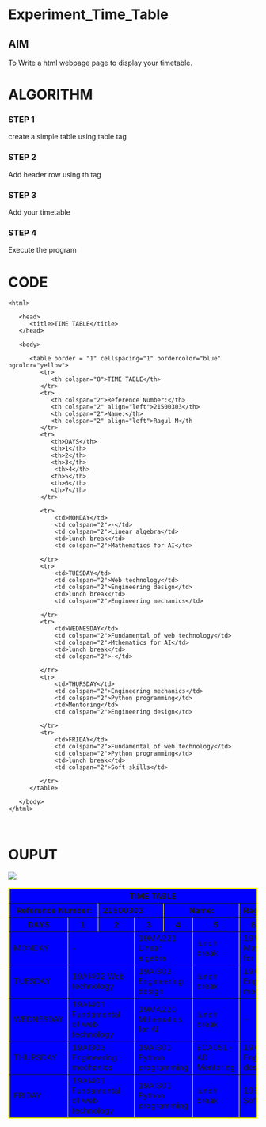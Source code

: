 # Experiment_Time_Table

## AIM
To Write a html webpage page to display your timetable.

# ALGORITHM
### STEP 1
create a simple table using table tag
### STEP 2
Add header row using th tag
### STEP 3
Add your timetable
### STEP 4
Execute the program

# CODE
~~~<!DOCTYPE html>
<html>

   <head>
      <title>TIME TABLE</title>
   </head>
	
   <body>

      <table border = "1" cellspacing="1" bordercolor="blue" bgcolor="yellow">
         <tr>
            <th colspan="8">TIME TABLE</th>
         </tr>
         <tr>
            <th colspan="2">Reference Number:</th>
            <th colspan="2" align="left">21500303</th>
            <th colspan="2">Name:</th>
            <th colspan="2" align="left">Ragul M</th
         </tr>
         <tr>
            <th>DAYS</th>
            <th>1</th>
            <th>2</th>
            <th>3</th>
             <th>4</th>
            <th>5</th>
            <th>6</th>
            <th>7</th>
         </tr>
        
         <tr>
             <td>MONDAY</td>
             <td colspan="2">-</td>
             <td colspan="2">Linear algebra</td>
             <td>lunch break</td>
             <td colspan="2">Mathematics for AI</td>
             
         </tr>
         <tr>
             <td>TUESDAY</td>
             <td colspan="2">Web technology</td>
             <td colspan="2">Engineering design</td>
             <td>lunch break</td>
             <td colspan="2">Engineering mechanics</td>
             
         </tr>
         <tr>
             <td>WEDNESDAY</td>
             <td colspan="2">Fundamental of web technology</td>
             <td colspan="2">Mthematics for AI</td>
             <td>lunch break</td>
             <td colspan="2">-</td>
             
         </tr>
         <tr>
             <td>THURSDAY</td>
             <td colspan="2">Engineering mechanics</td>
             <td colspan="2">Python programming</td>
             <td>Mentoring</td>
             <td colspan="2">Engineering design</td>
             
         </tr>
         <tr>
             <td>FRIDAY</td>
             <td colspan="2">Fundamental of web technology</td>
             <td colspan="2">Python programming</td>
             <td>lunch break</td>
             <td colspan="2">Soft skills</td>
             
         </tr>
      </table>
      
   </body>
</html>



~~~
# OUPUT
<!DOCTYPE html>
<html>

   <head>
      <title>TIME TABLE</title>
   </head>
	
   <body>

   <table border = "2" cellspacing="1" bordercolor="yellow" bgcolor="blue">
<img src="logo.png">
         <tr>
            <th colspan="8">TIME TABLE</th>
         </tr>
         <tr>
            <th colspan="2">Reference Number:</th>
            <th colspan="2" align="left">21500303</th>
            <th colspan="2">Name:</th>
            <th colspan="2" align="left">Ragul M</th
         </tr>
         <tr>
            <th>DAYS</th>
            <th>1</th>
            <th>2</th>
            <th>3</th>
             <th>4</th>
            <th>5</th>
            <th>6</th>
            <th>7</th>
         </tr>
         <tr>
             <td>MONDAY</td>
             <td colspan="2">-</td>
             <td colspan="2">19MA221 Linear algebra</td>
             <td>lunch break</td>
             <td colspan="2"> 19MA220 Mathematics for AI</td>
         </tr>
         <tr>
             <td>TUESDAY</td>
             <td colspan="2">19AI402 Web technology</td>
             <td colspan="2">19AI302 Engineering design</td>
             <td>lunch break</td>
             <td colspan="2">19AI303 Engineering mechanics</td>
         </tr>
         <tr>
             <td>WEDNESDAY</td>
             <td colspan="2">19AI401 Fundamental of web technology</td>
             <td colspan="2">19MA220 Mthematics for AI</td>
             <td>lunch break</td>
             <td colspan="2">-</td>
         </tr>
         <tr>
             <td>THURSDAY</td>
             <td colspan="2">19AI303 Engineering mechanics</td>
             <td colspan="2">19AI301 Python programming</td>
             <td>ECA051-AD Mentoring</td>
             <td colspan="2">19AI302 Engineering design</td>
         </tr>
         <tr>
             <td>FRIDAY</td>
             <td colspan="2">19AI401 Fundamental of web technology</td>
             <td colspan="2">19AI301 Python programming</td>
             <td>lunch break</td>
             <td colspan="2">19EY701 Soft skills</td>
         </tr>
      </table>
      
   </body>
</html>